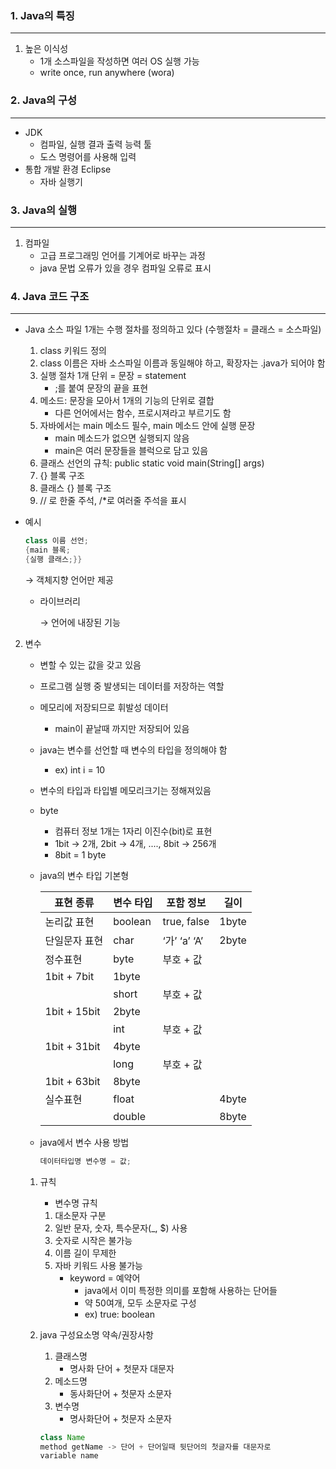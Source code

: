 ### 1. Java의 특징

---

1. 높은 이식성
    - 1개 소스파일을 작성하면 여러 OS 실행 가능
    - write once, run anywhere (wora)

### 2. Java의 구성

---

- JDK
    - 컴파일, 실행 결과 출력 능력 툴
    - 도스 명령어를 사용해 입력
- 통합 개발 환경 Eclipse
    - 자바 실행기

### 3. Java의 실행

---

1. 컴파일
    - 고급 프로그래밍 언어를 기계어로 바꾸는 과정
    - java 문법 오류가 있을 경우 컴파일 오류로 표시

### 4. Java 코드 구조

---

- Java 소스 파일 1개는 수행 절차를 정의하고 있다 (수행절차 = 클래스 = 소스파일)
    1. class 키워드 정의
    2. class 이름은 자바 소스파일 이름과 동일해야 하고, 확장자는 .java가 되어야 함
    3. 실행 절차 1개 단위 = 문장 = statement 
        - ;를 붙여 문장의 끝을 표현
    4. 메소드: 문장을 모아서 1개의 기능의 단위로 결합
        - 다른 언어에서는 함수, 프로시져라고 부르기도 함
    5. 자바에서는 main 메소드 필수, main 메소드 안에 실행 문장
        - main 메소드가 없으면 실행되지 않음
        - main은 여러 문장들을 블럭으로 담고 있음
    6. 클래스 선언의 규칙: public static void main(String[] args)
    7. {} 블록 구조
    8. 클래스 {} 블록 구조
    9. // 로 한줄 주석, /*로 여러줄 주석을 표시
- 예시
    
    ```java
    class 이름 선언;
    {main 블록;
    {실행 클래스;}}
    ```
    
   → 객체지향 언어만 제공
        
    - 라이브러리
        
        → 언어에 내장된 기능
        
2. 변수
    - 변할 수 있는 값을 갖고 있음
    - 프로그램 실행 중 발생되는 데이터를 저장하는 역할
    - 메모리에 저장되므로 휘발성 데이터
        - main이 끝날때 까지만 저장되어 있음
    - java는 변수를 선언할 때 변수의 타입을 정의해야 함
        - ex) int i = 10
    - 변수의 타입과 타입별 메모리크기는 정해져있음
    - byte
        - 컴퓨터 정보 1개는 1자리 이진수(bit)로 표현
        - 1bit → 2개, 2bit → 4개, ...., 8bit → 256개
        - 8bit = 1 byte
    - java의 변수 타입 기본형
        
        
        | 표현 종류 | 변수 타입 | 포함 정보 | 길이 |
        | --- | --- | --- | --- |
        | 논리값 표현 | boolean | true, false | 1byte |
        | 단일문자 표현 | char | ‘가’ ‘a’ ‘A’ | 2byte |
        | 정수표현 | byte | 부호 + 값
        1bit + 7bit | 1byte |
        |  | short | 부호 + 값
        1bit + 15bit | 2byte |
        |  | int | 부호 + 값
        1bit + 31bit | 4byte |
        |  | long | 부호 + 값
        1bit + 63bit | 8byte |
        | 실수표현 | float |  | 4byte |
        |  | double |  | 8byte |
    - java에서 변수 사용 방법
        
        ```java
        데이터타입명 변수명 = 값;
        ```
        
    1. 규칙
        - 변수명 규칙
        1. 대소문자 구분
        2. 일반 문자, 숫자, 특수문자(_, $) 사용
        3. 숫자로 시작은 불가능
        4. 이름 길이 무제한
        5. 자바 키워드 사용 불가능
            - keyword = 예약어
                - java에서 이미 특정한 의미를 포함해 사용하는 단어들
                - 약 50여개, 모두 소문자로 구성
                - ex) true: boolean
    2. java 구성요소명 약속/권장사항
        1. 클래스명
            - 명사화 단어 + 첫문자 대문자
        2. 메소드명
            - 동사화단어 + 첫문자 소문자
        3. 변수명 
            - 명사화단어 + 첫문자 소문자
        
        ```java
        class Name
        method getName -> 단어 + 단어일때 뒷단어의 첫글자를 대문자로
        variable name
        ```